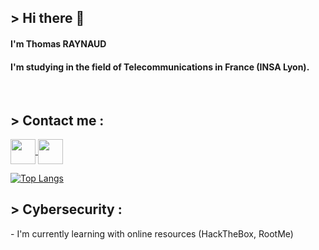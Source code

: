 <h2>> Hi there 👋</h2>
<h4>I'm Thomas RAYNAUD</h4>
<h4>I'm studying in the field of Telecommunications in France (INSA Lyon).</h4>
<br>
<h2>> Contact me :</h2>
<p align="left">
  <a href="https://www.linkedin.com/in/thomas-raynaud-69a6ab252/" target="blank">
    <img align="center" src="https://cdn-icons-png.flaticon.com/512/3536/3536505.png" alt="" width="40" />
  </a>
  <a href="mailto:thomas.raynaud@edu.univ-fcomte.fr" target="blank">
    <img align="center" src="https://cdn-icons-png.flaticon.com/512/758/758584.png" alt="" width="40" />
  </a>
</p>


[![Top Langs](https://github-readme-stats.vercel.app/api/top-langs/?username=thomasraynaud&layout=compact)](https://github.com/thomasraynaud/github-readme-stats)


<h2 align="left">> Cybersecurity :</h2>
<p>- I'm currently learning with online resources (HackTheBox, RootMe)</p>
<!--
**ThomasRAYNAUD/ThomasRAYNAUD** is a ✨ _special_ ✨ repository because its `README.md` (this file) appears on your GitHub profile.

Here are some ideas to get you started:

- 🔭 I’m currently working on ...
- 🌱 I’m currently learning ...
- 👯 I’m looking to collaborate on ...
- 🤔 I’m looking for help with ...
- 💬 Ask me about ...
- 📫 How to reach me: ...
- 😄 Pronouns: ...
- ⚡ Fun fact: ...
-->
